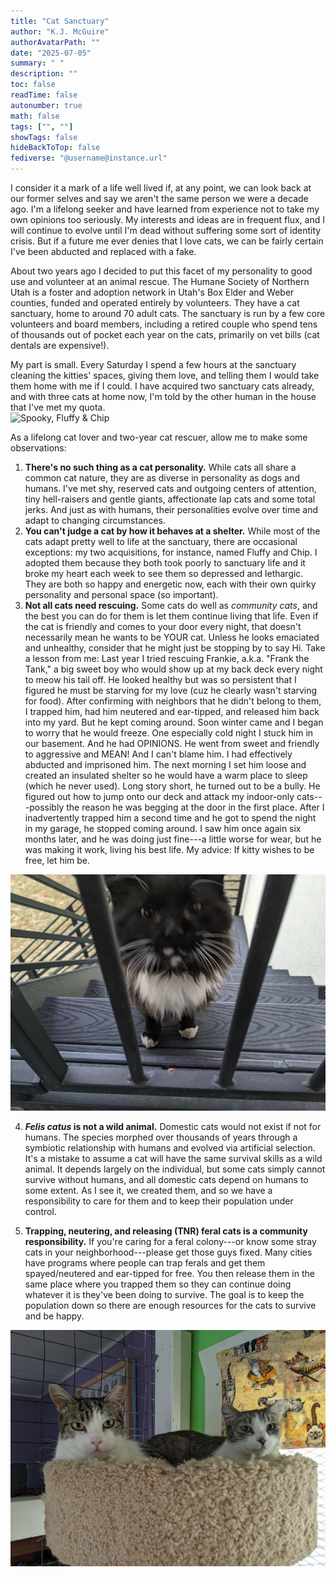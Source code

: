 ```yaml
---
title: "Cat Sanctuary"
author: "K.J. McGuire"
authorAvatarPath: ""
date: "2025-07-05"
summary: " "
description: ""
toc: false
readTime: false
autonumber: true
math: false
tags: ["", ""]
showTags: false
hideBackToTop: false
fediverse: "@username@instance.url"
---
```

I consider it a mark of a life well lived if, at any point, we can look back at our former selves and say we aren't the same person we were a decade ago. I'm a lifelong seeker and have learned from experience not to take my own opinions too seriously. My interests and ideas are in frequent flux, and I will continue to evolve until I'm dead without suffering some sort of identity crisis. But if a future me ever denies that I love cats, we can be fairly certain I've been abducted and replaced with a fake.

About two years ago I decided to put this facet of my personality to good use and volunteer at an animal rescue. The Humane Society of Northern Utah is a foster and adoption network in Utah's Box Elder and Weber counties, funded and operated entirely by volunteers. They have a cat sanctuary, home to around 70 adult cats. The sanctuary is run by a few core volunteers and board members, including a retired couple who spend tens of thousands out of pocket each year on the cats, primarily on vet bills (cat dentals are expensive!).

My part is small. Every Saturday I spend a few hours at the sanctuary cleaning the kitties' spaces, giving them love, and telling them I would take them home with me if I could. I have acquired two sanctuary cats already, and with three cats at home now, I'm told by the other human in the house that I've met my quota.  
![Spooky, Fluffy & Chip](./imgs/the-cats-2.jpg "Spooky, Fluffy & Chip")

As a lifelong cat lover and two-year cat rescuer, allow me to make some observations:

1. **There's no such thing as a cat personality.** While cats all share a common cat nature, they are as diverse in personality as dogs and humans. I've met shy, reserved cats and outgoing centers of attention, tiny hell-raisers and gentle giants, affectionate lap cats and some total jerks. And just as with humans, their personalities evolve over time and adapt to changing circumstances.
2. **You can't judge a cat by how it behaves at a shelter.** While most of the cats adapt pretty well to life at the sanctuary, there are occasional exceptions: my two acquisitions, for instance, named Fluffy and Chip. I adopted them because they both took poorly to sanctuary life and it broke my heart each week to see them so depressed and lethargic. They are both so happy and energetic now, each with their own quirky personality and personal space (so important).
3. **Not all cats need rescuing.** Some cats do well as *community cats*, and the best you can do for them is let them continue living that life. Even if the cat is friendly and comes to your door every night, that doesn't necessarily mean he wants to be YOUR cat. Unless he looks emaciated and unhealthy, consider that he might just be stopping by to say Hi. Take a lesson from me: Last year I tried rescuing Frankie, a.k.a. "Frank the Tank," a big sweet boy who would show up at my back deck every night to meow his tail off. He looked healthy but was so persistent that I figured he must be starving for my love (cuz he clearly wasn't starving for food). After confirming with neighbors that he didn't belong to them, I trapped him, had him neutered and ear-tipped, and released him back into my yard. But he kept coming around. Soon winter came and I began to worry that he would freeze. One especially cold night I stuck him in our basement. And he had OPINIONS. He went from sweet and friendly to aggressive and MEAN! And I can't blame him. I had effectively abducted and imprisoned him. The next morning I set him loose and created an insulated shelter so he would have a warm place to sleep (which he never used). Long story short, he turned out to be a bully. He figured out how to jump onto our deck and attack my indoor-only cats---possibly the reason he was begging at the door in the first place. After I inadvertently trapped him a second time and he got to spend the night in my garage, he stopped coming around. I saw him once again six months later, and he was doing just fine---a little worse for wear, but he was making it work, living his best life. My advice: If kitty wishes to be free, let him be.

![Frankie](./imgs/frankie.png "Frank the Tank")

4. ***Felis catus* is not a wild animal.** Domestic cats would not exist if not for humans. The species morphed over thousands of years through a symbiotic relationship with humans and evolved via artificial selection. It's a mistake to assume a cat will have the same survival skills as a wild animal. It depends largely on the individual, but some cats simply cannot survive without humans, and all domestic cats depend on humans to some extent. As I see it, we created them, and so we have a responsibility to care for them and to keep their population under control.

5. **Trapping, neutering, and releasing (TNR) feral cats is a community responsibility.** If you're caring for a feral colony---or know some stray cats in your neighborhood---please get those guys fixed. Many cities have programs where people can trap ferals and get them spayed/neutered and ear-tipped for free. You then release them in the same place where you trapped them so they can continue doing whatever it is they've been doing to survive. The goal is to keep the population down so there are enough resources for the cats to survive and be happy.  

![Sanctuary cats](./imgs/sanctuary1.jpg  "Sanctuary cats awaiting adoption")
